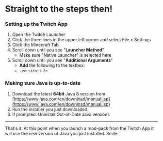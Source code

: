 # Straight to the steps then!

### Setting up the Twitch App

1. Open the Twitch Launcher
2. Click the three lines in the upper left corner and select File > Settings
3. Click the Minecraft Tab
4. Scroll down until you see "**Launcher Method**"
   - Make sure "Native Launcher" is selected here
5. Scroll down until you see "**Additional Arguments**"
   - **Add** the following to the textbox:
   - ```-version:1.8+```

### Making sure Java is up-to-date

1. Download the latest **64bit** Java 8 version from [https://www.java.com/en/download/manual.jsp](https://www.java.com/en/download/manual.jsp)
2. Run the installer you just downloaded
3. If prompted: Uninstall Out-of-Date Java versions

---

That's it. At this point when you launch a mod-pack from the Twitch App it will use the new version of Java you just installed. Smile.
